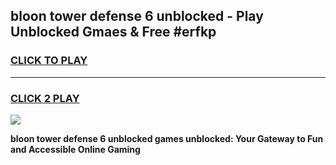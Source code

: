 
## bloon tower defense 6 unblocked - Play Unblocked Gmaes & Free #erfkp
<h3>
<a href="https://news.freeplayer.one?title=bloon_tower_defense_6_unblocked&ref=24F">CLICK TO PLAY</a></h3>
<hr>

<h3>
<a href="https://news.freeplayer.one?title=bloon_tower_defense_6_unblocked&ref=24F">CLICK 2 PLAY</a>
  
</h3>

<a href="https://news.freeplayer.one?title=bloon_tower_defense_6_unblocked&ref=24F/"><img src="https://clearcache.store/games.png"></a>


**bloon tower defense 6 unblocked games unblocked: Your Gateway to Fun and Accessible Online Gaming**
